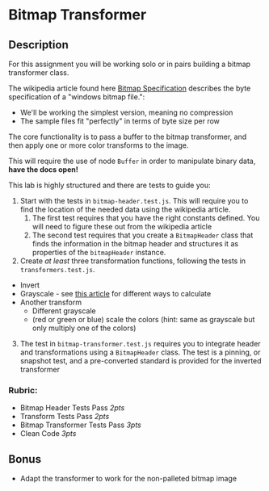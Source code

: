 Bitmap Transformer
====

## Description

For this assignment you will be working solo or in pairs building a bitmap transformer class.

The wikipedia article found here [Bitmap Specification](https://en.wikipedia.org/wiki/BMP_file_format) 
describes the byte specification of a "windows bitmap file.":
* We'll be working the simplest version, meaning no compression
* The sample files fit "perfectly" in terms of byte size per row

The core functionality is to pass a buffer to the bitmap transformer, and then apply
one or more color transforms to the image.

This will require the use of node `Buffer` in order to manipulate binary data, **have the docs open!**

This lab is highly structured and there are tests to guide you:

1. Start with the tests in `bitmap-header.test.js`. This will require you to find
the location of the needed data using the wikipedia article.
   1. The first test requires that you have the right constants defined. You will need to figure these
   out from the wikipedia article
   2. The second test requires that you create a `BitmapHeader` class that finds the information
  in the bitmap header and structures it as properties of the `bitmapHeader` instance.
2. Create _at least_ three transformation functions, following the tests in `transformers.test.js`.
  * Invert
  * Grayscale - see [this article](https://www.johndcook.com/blog/2009/08/24/algorithms-convert-color-grayscale/) 
  for different ways to calculate
  * Another transform
    * Different grayscale
    * (red or green or blue) scale the colors (hint: same as grayscale but only multiply one of the colors)

3. The test in `bitmap-transformer.test.js` requires you to integrate header and transformations
using a `BitmapHeader` class. The test is a pinning, or snapshot test, and a pre-converted standard is provided
for the inverted transformer

### Rubric:
* Bitmap Header Tests Pass *2pts*
* Transform Tests Pass *2pts*
* Bitmap Transformer Tests Pass *3pts*
* Clean Code *3pts*

## Bonus

* Adapt the transformer to work for the non-palleted bitmap image
